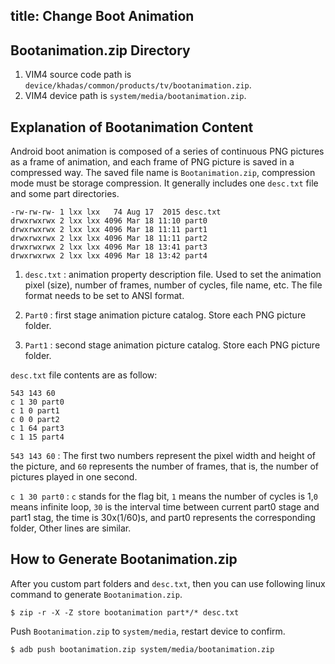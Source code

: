 title: Change Boot Animation
---

## Bootanimation.zip Directory
1. VIM4 source code path is `device/khadas/common/products/tv/bootanimation.zip`.
2. VIM4 device path is `system/media/bootanimation.zip`.


## Explanation of Bootanimation Content
Android boot animation is composed of a series of continuous PNG pictures as a frame of animation, and each frame of PNG picture is saved in a compressed way. The saved file name is `Bootanimation.zip`, compression mode must be storage compression. It generally includes one `desc.txt` file and some part directories.

```
-rw-rw-rw- 1 lxx lxx   74 Aug 17  2015 desc.txt
drwxrwxrwx 2 lxx lxx 4096 Mar 18 11:10 part0
drwxrwxrwx 2 lxx lxx 4096 Mar 18 11:11 part1
drwxrwxrwx 2 lxx lxx 4096 Mar 18 11:11 part2
drwxrwxrwx 2 lxx lxx 4096 Mar 18 13:41 part3
drwxrwxrwx 2 lxx lxx 4096 Mar 18 13:42 part4
```

1. `desc.txt` : animation property description file. Used to set the animation pixel (size), number of frames, number of cycles, file name, etc. The file format needs to be set to ANSI format.

2. `Part0` : first stage animation picture catalog. Store each PNG picture folder.

3. `Part1` : second stage animation picture catalog. Store each PNG picture folder.


`desc.txt` file contents are as follow:
```
543 143 60
c 1 30 part0
c 1 0 part1
c 0 0 part2
c 1 64 part3
c 1 15 part4
```
`543 143 60` : The first two numbers represent the pixel width and height of the picture, and `60` represents the number of frames, that is, the number of pictures played in one second.

`c 1 30 part0` : `c` stands for the flag bit, `1` means the number of cycles is 1,`0` means infinite loop, `30` is the interval time between current part0 stage and part1 stag, the time is 30x(1/60)s, and part0 represents the corresponding folder, Other lines are similar.

## How to Generate Bootanimation.zip

After you custom part folders and `desc.txt`, then you can use following linux command to generate `Bootanimation.zip`.

```
$ zip -r -X -Z store bootanimation part*/* desc.txt 
``` 
Push `Bootanimation.zip` to `system/media`, restart device to confirm.

```
$ adb push bootanimation.zip system/media/bootanimation.zip
```

